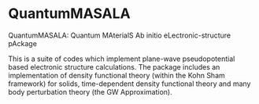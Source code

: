 # QuantumMASALA
QuantumMASALA: Quantum MAterialS Ab initio eLectronic-structure pAckage

This is a suite of codes which implement plane-wave pseudopotential based electronic structure calculations. The package includes an implementation of density functional theory (within the Kohn Sham framework) for solids, time-dependent density functional theory and many body perturbation theory (the GW Approximation).
